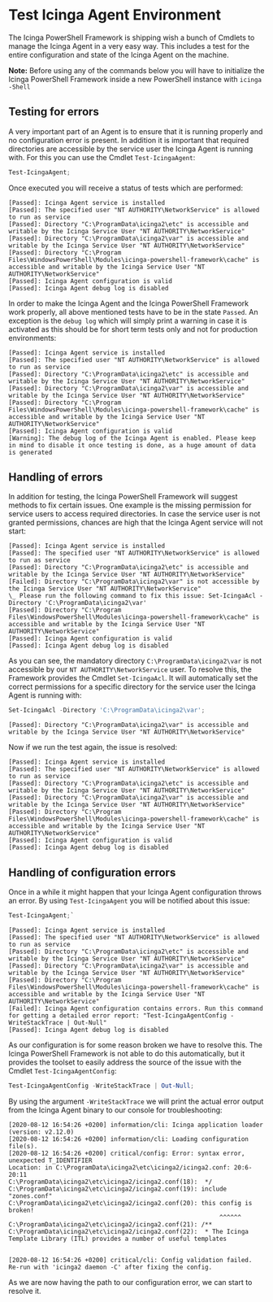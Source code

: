 # Test Icinga Agent Environment

The Icinga PowerShell Framework is shipping wish a bunch of Cmdlets to manage the Icinga Agent in a very easy way. This includes a test for the entire configuration and state of the Icinga Agent on the machine.

**Note:** Before using any of the commands below you will have to initialize the Icinga PowerShell Framework inside a new PowerShell instance with `icinga -Shell`

## Testing for errors

A very important part of an Agent is to ensure that it is running properly and no configuration error is present. In addition it is important that required directories are accessible by the service user the Icinga Agent is running with. For this you can use the Cmdlet `Test-IcingaAgent`:

```powershell
Test-IcingaAgent;
```

Once executed you will receive a status of tests which are performed:

```text
[Passed]: Icinga Agent service is installed
[Passed]: The specified user "NT AUTHORITY\NetworkService" is allowed to run as service
[Passed]: Directory "C:\ProgramData\icinga2\etc" is accessible and writable by the Icinga Service User "NT AUTHORITY\NetworkService"
[Passed]: Directory "C:\ProgramData\icinga2\var" is accessible and writable by the Icinga Service User "NT AUTHORITY\NetworkService"
[Passed]: Directory "C:\Program Files\WindowsPowerShell\Modules\icinga-powershell-framework\cache" is accessible and writable by the Icinga Service User "NT AUTHORITY\NetworkService"
[Passed]: Icinga Agent configuration is valid
[Passed]: Icinga Agent debug log is disabled
```

In order to make the Icinga Agent and the Icinga PowerShell Framework work properly, all above mentioned tests have to be in the state `Passed`. An exception is the `debug log` which will simply print a warning in case it is activated as this should be for short term tests only and not for production environments:

```text
[Passed]: Icinga Agent service is installed
[Passed]: The specified user "NT AUTHORITY\NetworkService" is allowed to run as service
[Passed]: Directory "C:\ProgramData\icinga2\etc" is accessible and writable by the Icinga Service User "NT AUTHORITY\NetworkService"
[Passed]: Directory "C:\ProgramData\icinga2\var" is accessible and writable by the Icinga Service User "NT AUTHORITY\NetworkService"
[Passed]: Directory "C:\Program Files\WindowsPowerShell\Modules\icinga-powershell-framework\cache" is accessible and writable by the Icinga Service User "NT AUTHORITY\NetworkService"
[Passed]: Icinga Agent configuration is valid
[Warning]: The debug log of the Icinga Agent is enabled. Please keep in mind to disable it once testing is done, as a huge amount of data is generated
```

## Handling of errors

In addition for testing, the Icinga PowerShell Framework will suggest methods to fix certain issues. One example is the missing permission for service users to access required directories. In case the service user is not granted permissions, chances are high that the Icinga Agent service will not start:

```text
[Passed]: Icinga Agent service is installed
[Passed]: The specified user "NT AUTHORITY\NetworkService" is allowed to run as service
[Passed]: Directory "C:\ProgramData\icinga2\etc" is accessible and writable by the Icinga Service User "NT AUTHORITY\NetworkService"
[Failed]: Directory "C:\ProgramData\icinga2\var" is not accessible by the Icinga Service User "NT AUTHORITY\NetworkService"
\_ Please run the following command to fix this issue: Set-IcingaAcl -Directory 'C:\ProgramData\icinga2\var'
[Passed]: Directory "C:\Program Files\WindowsPowerShell\Modules\icinga-powershell-framework\cache" is accessible and writable by the Icinga Service User "NT AUTHORITY\NetworkService"
[Passed]: Icinga Agent configuration is valid
[Passed]: Icinga Agent debug log is disabled
```

As you can see, the mandatory directory `C:\ProgramData\icinga2\var` is not accessible by our `NT AUTHORITY\NetworkService` user. To resolve this, the Framework provides the Cmdlet `Set-IcingaAcl`. It will automatically set the correct permissions for a specific directory for the service user the Icinga Agent is running with:

```powershell
Set-IcingaAcl -Directory 'C:\ProgramData\icinga2\var';
```

```text
[Passed]: Directory "C:\ProgramData\icinga2\var" is accessible and writable by the Icinga Service User "NT AUTHORITY\NetworkService"
```

Now if we run the test again, the issue is resolved:

```text
[Passed]: Icinga Agent service is installed
[Passed]: The specified user "NT AUTHORITY\NetworkService" is allowed to run as service
[Passed]: Directory "C:\ProgramData\icinga2\etc" is accessible and writable by the Icinga Service User "NT AUTHORITY\NetworkService"
[Passed]: Directory "C:\ProgramData\icinga2\var" is accessible and writable by the Icinga Service User "NT AUTHORITY\NetworkService"
[Passed]: Directory "C:\Program Files\WindowsPowerShell\Modules\icinga-powershell-framework\cache" is accessible and writable by the Icinga Service User "NT AUTHORITY\NetworkService"
[Passed]: Icinga Agent configuration is valid
[Passed]: Icinga Agent debug log is disabled
```

## Handling of configuration errors

Once in a while it might happen that your Icinga Agent configuration throws an error. By using  `Test-IcingaAgent` you will be notified about this issue:

```powershell
Test-IcingaAgent;`
```

```text
[Passed]: Icinga Agent service is installed
[Passed]: The specified user "NT AUTHORITY\NetworkService" is allowed to run as service
[Passed]: Directory "C:\ProgramData\icinga2\etc" is accessible and writable by the Icinga Service User "NT AUTHORITY\NetworkService"
[Passed]: Directory "C:\ProgramData\icinga2\var" is accessible and writable by the Icinga Service User "NT AUTHORITY\NetworkService"
[Passed]: Directory "C:\Program Files\WindowsPowerShell\Modules\icinga-powershell-framework\cache" is accessible and writable by the Icinga Service User "NT AUTHORITY\NetworkService"
[Failed]: Icinga Agent configuration contains errors. Run this command for getting a detailed error report: "Test-IcingaAgentConfig -WriteStackTrace | Out-Null"
[Passed]: Icinga Agent debug log is disabled
```

As our configuration is for some reason broken we have to resolve this. The Icinga PowerShell Framework is not able to do this automatically, but it provides the toolset to easily address the source of the issue with the Cmdlet `Test-IcingaAgentConfig`:

```powershell
Test-IcingaAgentConfig -WriteStackTrace | Out-Null;
```

By using the argument `-WriteStackTrace` we will print the actual error output from the Icinga Agent binary to our console for troubleshooting:

```text
[2020-08-12 16:54:26 +0200] information/cli: Icinga application loader (version: v2.12.0)
[2020-08-12 16:54:26 +0200] information/cli: Loading configuration file(s).
[2020-08-12 16:54:26 +0200] critical/config: Error: syntax error, unexpected T_IDENTIFIER
Location: in C:\ProgramData\icinga2\etc\icinga2/icinga2.conf: 20:6-20:11
C:\ProgramData\icinga2\etc\icinga2/icinga2.conf(18):  */
C:\ProgramData\icinga2\etc\icinga2/icinga2.conf(19): include "zones.conf"
C:\ProgramData\icinga2\etc\icinga2/icinga2.conf(20): this config is broken!
                                                          ^^^^^^
C:\ProgramData\icinga2\etc\icinga2/icinga2.conf(21): /**
C:\ProgramData\icinga2\etc\icinga2/icinga2.conf(22):  * The Icinga Template Library (ITL) provides a number of useful templates


[2020-08-12 16:54:26 +0200] critical/cli: Config validation failed. Re-run with 'icinga2 daemon -C' after fixing the config.
```

As we are now having the path to our configuration error, we can start to resolve it.
